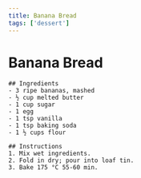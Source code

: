 ```yaml
---
title: Banana Bread
tags: ['dessert']
---
```


# Banana Bread


    ## Ingredients
    - 3 ripe bananas, mashed  
    - ½ cup melted butter  
    - 1 cup sugar  
    - 1 egg  
    - 1 tsp vanilla  
    - 1 tsp baking soda  
    - 1 ½ cups flour  

    ## Instructions
    1. Mix wet ingredients.  
    2. Fold in dry; pour into loaf tin.  
    3. Bake 175 °C 55‑60 min.
